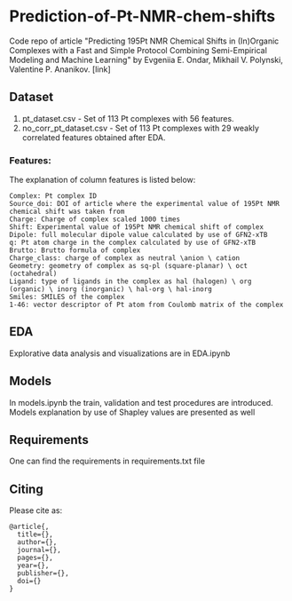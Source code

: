 # Prediction-of-Pt-NMR-chem-shifts
Code repo of article "Predicting 195Pt NMR Chemical Shifts in (In)Organic Complexes with a Fast and Simple Protocol Combining Semi-Empirical Modeling and Machine Learning" by Evgeniia E. Ondar, Mikhail V. Polynski, Valentine P. Ananikov. [link]

## Dataset
1. pt_dataset.csv - Set of 113 Pt complexes with 56 features. 
2. no_corr_pt_dataset.csv - Set of 113 Pt complexes with 29 weakly correlated features obtained after EDA. 
### Features: 
The explanation of column features is listed below:
```
Complex: Pt complex ID
Source_doi: DOI of article where the experimental value of 195Pt NMR chemical shift was taken from
Charge: Charge of complex scaled 1000 times
Shift: Experimental value of 195Pt NMR chemical shift of complex
Dipole: full molecular dipole value calculated by use of GFN2-xTB
q: Pt atom charge in the complex calculated by use of GFN2-xTB
Brutto: Brutto formula of complex
Charge_class: charge of complex as neutral \anion \ cation
Geometry: geometry of complex as sq-pl (square-planar) \ oct (octahedral)
Ligand: type of ligands in the complex as hal (halogen) \ org (organic) \ inorg (inorganic) \ hal-org \ hal-inorg
Smiles: SMILES of the complex
1-46: vector descriptor of Pt atom from Coulomb matrix of the complex
```
## EDA
Explorative data analysis and visualizations are in EDA.ipynb

## Models
In models.ipynb the train, validation and test procedures are introduced. Models explanation by use of Shapley values are presented as well

## Requirements
One can find the requirements in requirements.txt file

## Citing
Please cite as:
```
@article{,
  title={},
  author={},
  journal={},
  pages={},
  year={},
  publisher={},
  doi={}
}
```
